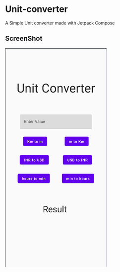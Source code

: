 # Unit-converter
A Simple Unit converter made with Jetpack Compose

## ScreenShot

<img src="screenshot/screenshot.png">
